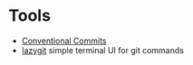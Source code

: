 # Tools

- [Conventional Commits](https://www.conventionalcommits.org/)
- [lazygit](https://github.com/jesseduffield/lazygit) simple terminal UI for git commands
